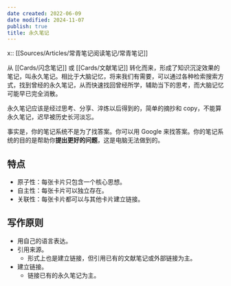 ```yaml
---
date created: 2022-06-09
date modified: 2024-11-07
publish: true
title: 永久笔记
---
```

x:: [[Sources/Articles/常青笔记阅读笔记/常青笔记]]

从 [[Cards/闪念笔记]] 或 [[Cards/文献笔记]] 转化而来，形成了知识沉淀效果的笔记，叫永久笔记。相比于大脑记忆，将来我们有需要，可以通过各种检索搜索方式，找到曾经的永久笔记，从而快速找回曾经所学，辅助当下的思考，而大脑记忆可能早已完全消散。

永久笔记应该是经过思考、分享、淬炼以后得到的，简单的摘抄和 copy，不能算永久笔记，迟早被历史长河淡忘。

事实是，你的笔记系统不是为了找答案。你可以用 Google 来找答案。你的笔记系统的目的是帮助你**提出更好的问题**，这是电脑无法做到的。

## 特点

- 原子性：每张卡片只包含一个核心思想。
- 自主性：每张卡片可以独立存在。
- 关联性：每张卡片都可以与其他卡片建立链接。
## 写作原则

- 用自己的语言表达。
- 引用来源。
	- 形式上也是建立链接，但引用已有的文献笔记或外部链接为主。
- 建立链接。
	- 链接已有的永久笔记为主。